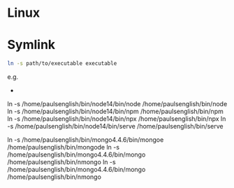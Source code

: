 # Linux

# Symlink
```sh
ln -s path/to/executable executable
```
e.g.
- ```sh
ln -s /home/paulsenglish/bin/node14/bin/node /home/paulsenglish/bin/node
ln -s /home/paulsenglish/bin/node14/bin/npm /home/paulsenglish/bin/npm
ln -s /home/paulsenglish/bin/node14/bin/npx /home/paulsenglish/bin/npx
ln -s /home/paulsenglish/bin/node14/bin/serve /home/paulsenglish/bin/serve

ln -s /home/paulsenglish/bin/mongo4.4.6/bin/mongoe /home/paulsenglish/bin/mongode
ln -s /home/paulsenglish/bin/mongo4.4.6/bin/mongo /home/paulsenglish/bin/nmongo
ln -s /home/paulsenglish/bin/mongo4.4.6/bin/mongo /home/paulsenglish/bin/nmongo
```

